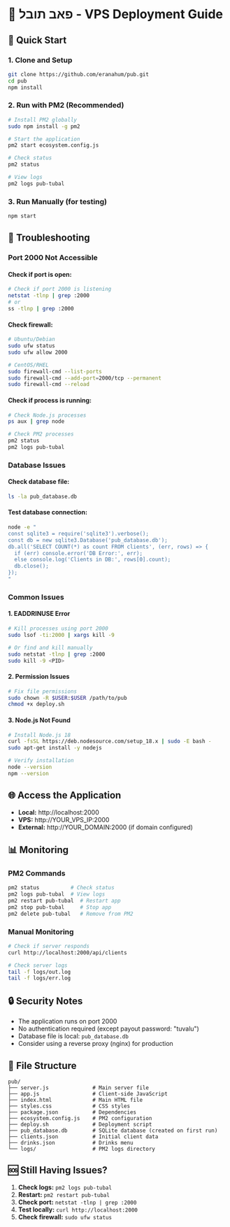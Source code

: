 # 🍺 פאב תובל - VPS Deployment Guide

## 🚀 Quick Start

### 1. Clone and Setup
```bash
git clone https://github.com/eranahum/pub.git
cd pub
npm install
```

### 2. Run with PM2 (Recommended)
```bash
# Install PM2 globally
sudo npm install -g pm2

# Start the application
pm2 start ecosystem.config.js

# Check status
pm2 status

# View logs
pm2 logs pub-tubal
```

### 3. Run Manually (for testing)
```bash
npm start
```

## 🔧 Troubleshooting

### Port 2000 Not Accessible

#### Check if port is open:
```bash
# Check if port 2000 is listening
netstat -tlnp | grep :2000
# or
ss -tlnp | grep :2000
```

#### Check firewall:
```bash
# Ubuntu/Debian
sudo ufw status
sudo ufw allow 2000

# CentOS/RHEL
sudo firewall-cmd --list-ports
sudo firewall-cmd --add-port=2000/tcp --permanent
sudo firewall-cmd --reload
```

#### Check if process is running:
```bash
# Check Node.js processes
ps aux | grep node

# Check PM2 processes
pm2 status
pm2 logs pub-tubal
```

### Database Issues

#### Check database file:
```bash
ls -la pub_database.db
```

#### Test database connection:
```bash
node -e "
const sqlite3 = require('sqlite3').verbose();
const db = new sqlite3.Database('pub_database.db');
db.all('SELECT COUNT(*) as count FROM clients', (err, rows) => {
  if (err) console.error('DB Error:', err);
  else console.log('Clients in DB:', rows[0].count);
  db.close();
});
"
```

### Common Issues

#### 1. EADDRINUSE Error
```bash
# Kill processes using port 2000
sudo lsof -ti:2000 | xargs kill -9

# Or find and kill manually
sudo netstat -tlnp | grep :2000
sudo kill -9 <PID>
```

#### 2. Permission Issues
```bash
# Fix file permissions
sudo chown -R $USER:$USER /path/to/pub
chmod +x deploy.sh
```

#### 3. Node.js Not Found
```bash
# Install Node.js 18
curl -fsSL https://deb.nodesource.com/setup_18.x | sudo -E bash -
sudo apt-get install -y nodejs

# Verify installation
node --version
npm --version
```

## 🌐 Access the Application

- **Local:** http://localhost:2000
- **VPS:** http://YOUR_VPS_IP:2000
- **External:** http://YOUR_DOMAIN:2000 (if domain configured)

## 📊 Monitoring

### PM2 Commands
```bash
pm2 status          # Check status
pm2 logs pub-tubal  # View logs
pm2 restart pub-tubal  # Restart app
pm2 stop pub-tubal     # Stop app
pm2 delete pub-tubal   # Remove from PM2
```

### Manual Monitoring
```bash
# Check if server responds
curl http://localhost:2000/api/clients

# Check server logs
tail -f logs/out.log
tail -f logs/err.log
```

## 🔒 Security Notes

- The application runs on port 2000
- No authentication required (except payout password: "tuvalu")
- Database file is local: `pub_database.db`
- Consider using a reverse proxy (nginx) for production

## 📁 File Structure
```
pub/
├── server.js              # Main server file
├── app.js                 # Client-side JavaScript
├── index.html             # Main HTML file
├── styles.css             # CSS styles
├── package.json           # Dependencies
├── ecosystem.config.js    # PM2 configuration
├── deploy.sh              # Deployment script
├── pub_database.db        # SQLite database (created on first run)
├── clients.json           # Initial client data
├── drinks.json            # Drinks menu
└── logs/                  # PM2 logs directory
```

## 🆘 Still Having Issues?

1. **Check logs:** `pm2 logs pub-tubal`
2. **Restart:** `pm2 restart pub-tubal`
3. **Check port:** `netstat -tlnp | grep :2000`
4. **Test locally:** `curl http://localhost:2000`
5. **Check firewall:** `sudo ufw status`
